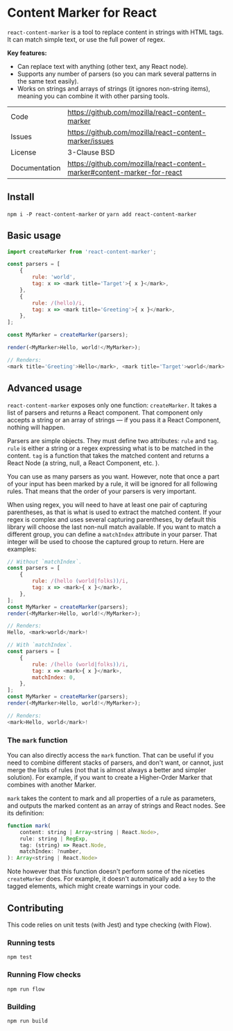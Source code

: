 # Content Marker for React

`react-content-marker` is a tool to replace content in strings with HTML tags.
It can match simple text, or use the full power of regex.

**Key features:**

- Can replace text with anything (other text, any React node).
- Supports any number of parsers (so you can mark several patterns
  in the same text easily).
- Works on strings and arrays of strings (it ignores non-string items),
  meaning you can combine it with other parsing tools.

| | |
|-|-|
Code          | https://github.com/mozilla/react-content-marker
Issues        | https://github.com/mozilla/react-content-marker/issues
License       | 3-Clause BSD
Documentation | https://github.com/mozilla/react-content-marker#content-marker-for-react


## Install

`npm i -P react-content-marker` or `yarn add react-content-marker`


## Basic usage

```js
import createMarker from 'react-content-marker';

const parsers = [
    {
        rule: 'world',
        tag: x => <mark title='Target'>{ x }</mark>,
    },
    {
        rule: /(hello)/i,
        tag: x => <mark title='Greeting'>{ x }</mark>,
    },
];

const MyMarker = createMarker(parsers);

render(<MyMarker>Hello, world!</MyMarker>);

// Renders:
<mark title='Greeting'>Hello</mark>, <mark title='Target'>world</mark>!
```


## Advanced usage

`react-content-marker` exposes only one function: `createMarker`. It takes
a list of parsers and returns a React component. That component only accepts
a string or an array of strings — if you pass it a React Component, nothing will
happen.

Parsers are simple objects. They must define two attributes: `rule` and
`tag`. `rule` is either a string or a regex expressing what is to be matched
in the content. `tag` is a function that takes the matched content and returns
a React Node (a string, null, a React Component, etc. ).

You can use as many parsers as you want. However, note that once a part of your
input has been marked by a rule, it will be ignored for all following rules.
That means that the order of your parsers is very important.

When using regex, you will need to have at least one pair of capturing
parentheses, as that is what is used to extract the matched content. If your
regex is complex and uses several capturing parentheses, by default this library
will choose the last non-null match available. If you want to match a different
group, you can define a `matchIndex` attribute in your parser. That integer
will be used to choose the captured group to return. Here are examples:

```js
// Without `matchIndex`.
const parsers = [
    {
        rule: /(hello (world|folks))/i,
        tag: x => <mark>{ x }</mark>,
    },
];
const MyMarker = createMarker(parsers);
render(<MyMarker>Hello, world!</MyMarker>);

// Renders:
Hello, <mark>world</mark>!
```

```js
// With `matchIndex`.
const parsers = [
    {
        rule: /(hello (world|folks))/i,
        tag: x => <mark>{ x }</mark>,
        matchIndex: 0,
    },
];
const MyMarker = createMarker(parsers);
render(<MyMarker>Hello, world!</MyMarker>);

// Renders:
<mark>Hello, world</mark>!
```

### The `mark` function

You can also directly access the `mark` function. That can be useful if you
need to combine different stacks of parsers, and don't want, or cannot, just
merge the lists of rules (not that is almost always a better and simpler
solution). For example, if you want to create a Higher-Order Marker that
combines with another Marker.

`mark` takes the content to mark and all properties of a rule as parameters,
and outputs the marked content as an array of strings and React nodes.
See its definition:

```js
function mark(
    content: string | Array<string | React.Node>,
    rule: string | RegExp,
    tag: (string) => React.Node,
    matchIndex: ?number,
): Array<string | React.Node>
```

Note however that this function doesn't perform some of the niceties
`createMarker` does. For example, it doesn't automatically add a `key` to the
tagged elements, which might create warnings in your code.


## Contributing

This code relies on unit tests (with Jest) and type checking (with Flow).

### Running tests

`npm test`

### Running Flow checks

`npm run flow`

### Building

`npm run build`
